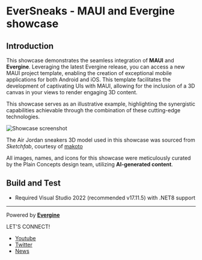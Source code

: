 # EverSneaks - MAUI and Evergine showcase

## Introduction

This showcase demonstrates the seamless integration of __MAUI__ and __Evergine__. Leveraging the latest Evergine release, you can access a new MAUI project template, enabling the creation of exceptional mobile applications for both Android and iOS. This template facilitates the development of captivating UIs with MAUI, allowing for the inclusion of a 3D canvas in your views to render engaging 3D content.

This showcase serves as an illustrative example, highlighting the synergistic capabilities achievable through the combination of these cutting-edge technologies.

![Showcase screenshot](Screenshots/image.jpg)

The Air Jordan sneakers 3D model used in this showcase was sourced from _Sketchfab_, courtesy of [makoto](https://sketchfab.com/3d-models/air-jordan-1-a4b434181fbb48008ad460722fd53725)

All images, names, and icons for this showcase were meticulously curated by the Plain Concepts design team, utilizing __AI-generated content__.


## Build and Test

* Required Visual Studio 2022 (recommended v17.11.5) with .NET8 support

---
Powered by **[Evergine](http://www.evergine.com)**

LET'S CONNECT!

- [Youtube](https://www.youtube.com/channel/UCpA-X92rxM0OuywdVcir9mA)
- [Twitter](https://twitter.com/EvergineTeam)
- [News](https://evergine.com/news/)

